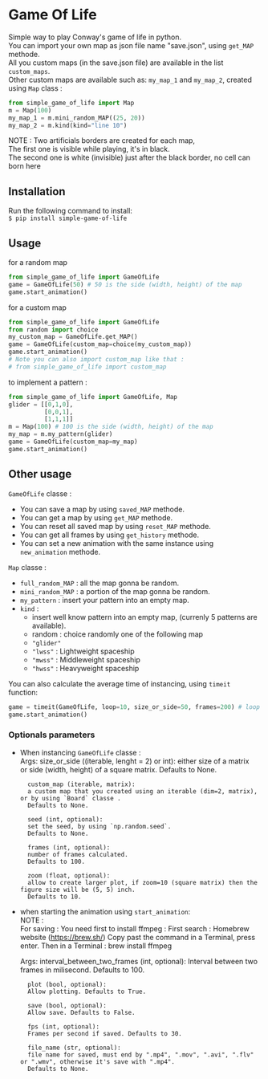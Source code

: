 # Game Of Life

Simple way to play Conway's game of life in python.<br>
You can import your own map as json file name "save.json", using `get_MAP` methode.<br>
All you custom maps (in the save.json file) are available in the list `custom_maps`.<br>
Other custom maps are available such as: `my_map_1` and `my_map_2`, created using `Map` class : <br>
```python
from simple_game_of_life import Map
m = Map(100)
my_map_1 = m.mini_random_MAP((25, 20))
my_map_2 = m.kind(kind="line 10")
```

NOTE : Two artificials borders are created for each map, <br>
The first one is visible while playing, it's in black.<br>
The second one is white (invisible) just after the black border, no cell can born here


## Installation

Run the following command to install:<br>
```$ pip install simple-game-of-life ```

## Usage

for a random map
```python
from simple_game_of_life import GameOfLife
game = GameOfLife(50) # 50 is the side (width, height) of the map
game.start_animation()
```

for a custom map
```python
from simple_game_of_life import GameOfLife
from random import choice
my_custom_map = GameOfLife.get_MAP() 
game = GameOfLife(custom_map=choice(my_custom_map))
game.start_animation()
# Note you can also import custom_map like that :
# from simple_game_of_life import custom_map 
```

to implement a pattern :
```python
from simple_game_of_life import GameOfLife, Map
glider = [[0,1,0],
          [0,0,1],
          [1,1,1]]
m = Map(100) # 100 is the side (width, height) of the map
my_map = m.my_pattern(glider)
game = GameOfLife(custom_map=my_map)
game.start_animation()
```

## Other usage

`GameOfLife` classe :<br>
- You can save a map by using `saved_MAP` methode.<br>
- You can get a map by using `get_MAP` methode.<br>
- You can reset all saved map by using `reset_MAP` methode.<br>
- You can get all frames by using `get_history` methode.<br>
- You can set a new animation with the same instance using `new_animation` methode.<br>


`Map` classe :<br>
- `full_random_MAP` : all the map gonna be random.<br>
- `mini_random_MAP` : a portion of the map gonna be random.<br>
- `my_pattern` : insert your pattern into an empty map.<br>
- `kind` : 
    - insert well know pattern into an empty map, (currenly 5 patterns are available).<br>
    - random : choice randomly one of the following map<br>
    - `"glider"` <br>
    - `"lwss"` : Lightweight spaceship<br>
    - `"mwss"` : Middleweight spaceship<br>
    - `"hwss"` : Heavyweight spaceship<br>

You can also calculate the average time of instancing, using `timeit` function:
```python
game = timeit(GameOfLife, loop=10, size_or_side=50, frames=200) # loop : number of loop
game.start_animation()
```

### Optionals parameters

- When instancing `GameOfLife` classe : <br>
    Args: 
        size_or_side ((iterable, lenght = 2) or int): 
        either size of a matrix  
        or side (width, height) of a square matrix. 
        Defaults to None.
        
        custom_map (iterable, matrix): 
        a custom map that you created using an iterable (dim=2, matrix), or by using `Board` classe . 
        Defaults to None.
        
        seed (int, optional): 
        set the seed, by using `np.random.seed`. 
        Defaults to None.
        
        frames (int, optional):
        number of frames calculated. 
        Defaults to 100.
        
        zoom (float, optional): 
        allow to create larger plot, if zoom=10 (square matrix) then the figure size will be (5, 5) inch. 
        Defaults to 10.

- when starting the animation using `start_animation`: <br>
    NOTE :         
    For saving : 
    You need first to install ffmpeg :
    First search : Homebrew website (https://brew.sh/)
    Copy past the command in a Terminal, press enter.
    Then in a Terminal : brew install ffmpeg

    Args:
        interval_between_two_frames (int, optional):
        Interval between two frames in milisecond. Defaults to 100.

        plot (bool, optional): 
        Allow plotting. Defaults to True.

        save (bool, optional):
        Allow save. Defaults to False.

        fps (int, optional):  
        Frames per second if saved. Defaults to 30.

        file_name (str, optional): 
        file name for saved, must end by ".mp4", ".mov", ".avi", ".flv" or ".wmv", otherwise it's save with ".mp4".
        Defaults to None.